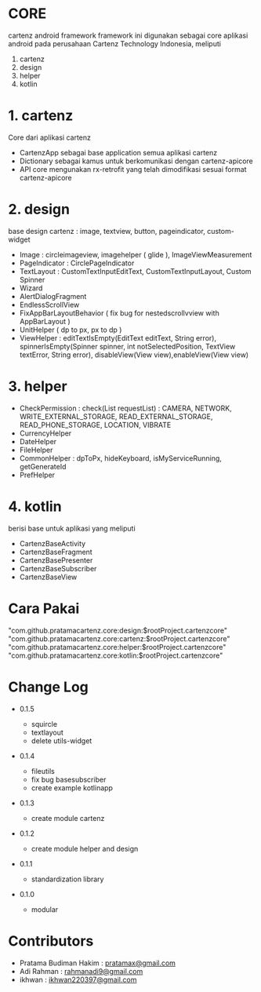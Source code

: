# CORE
cartenz android framework
framework ini digunakan sebagai core aplikasi android pada perusahaan Cartenz Technology Indonesia, meliputi
1. cartenz
2. design
3. helper
4. kotlin

# 1. cartenz
Core dari aplikasi cartenz
* CartenzApp sebagai base application semua aplikasi cartenz
* Dictionary sebagai kamus untuk berkomunikasi dengan cartenz-apicore
* API core mengunakan rx-retrofit yang telah dimodifikasi sesuai format cartenz-apicore

# 2. design
base design cartenz : image, textview, button, pageindicator, custom-widget
* Image : circleimageview, imagehelper ( glide ), ImageViewMeasurement
* PageIndicator : CirclePageIndicator
* TextLayout : CustomTextInputEditText, CustomTextInputLayout, Custom Spinner
* Wizard
* AlertDialogFragment
* EndlessScrollView
* FixAppBarLayoutBehavior ( fix bug for nestedscrollvview with AppBarLayout )
* UnitHelper ( dp to px, px to dp )
* ViewHelper : editTextIsEmpty(EditText editText, String error), spinnerIsEmpty(Spinner spinner, int notSelectedPosition, TextView textError, String error), disableView(View view),enableView(View view)

# 3. helper
* CheckPermission : check(List requestList) : CAMERA, NETWORK, WRITE_EXTERNAL_STORAGE, READ_EXTERNAL_STORAGE, READ_PHONE_STORAGE, LOCATION, VIBRATE
* CurrencyHelper
* DateHelper
* FileHelper
* CommonHelper : dpToPx, hideKeyboard, isMyServiceRunning, getGenerateId
* PrefHelper

# 4. kotlin
berisi base untuk aplikasi yang meliputi
* CartenzBaseActivity
* CartenzBaseFragment
* CartenzBasePresenter
* CartenzBaseSubscriber
* CartenzBaseView

# Cara Pakai
"com.github.pratamacartenz.core:design:$rootProject.cartenzcore"
"com.github.pratamacartenz.core:cartenz:$rootProject.cartenzcore"
"com.github.pratamacartenz.core:helper:$rootProject.cartenzcore"
"com.github.pratamacartenz.core:kotlin:$rootProject.cartenzcore"

# Change Log
* 0.1.5
  - squircle
  - textlayout
  - delete utils-widget
  
* 0.1.4
  - fileutils
  - fix bug basesubscriber
  - create example kotlinapp
 
* 0.1.3
  - create module cartenz

* 0.1.2
  - create module helper and design

* 0.1.1
  - standardization library

* 0.1.0
  - modular

  
# Contributors
- Pratama Budiman Hakim : pratamax@gmail.com
- Adi Rahman : rahmanadi9@gmail.com
- ikhwan : ikhwan220397@gmail.com



